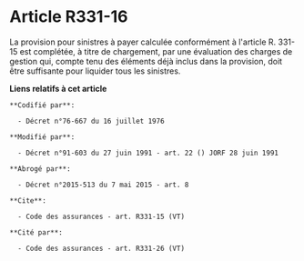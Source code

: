 # Article R331-16

La provision pour sinistres à payer calculée conformément à l'article R. 331-15 est complétée, à titre de chargement, par une
évaluation des charges de gestion qui, compte tenu des éléments déjà inclus dans la provision, doit être suffisante pour
liquider tous les sinistres.

**Liens relatifs à cet article**

	**Codifié par**:

	  - Décret n°76-667 du 16 juillet 1976

	**Modifié par**:

	  - Décret n°91-603 du 27 juin 1991 - art. 22 () JORF 28 juin 1991

	**Abrogé par**:

	  - Décret n°2015-513 du 7 mai 2015 - art. 8

	**Cite**:

	  - Code des assurances - art. R331-15 (VT)

	**Cité par**:

	  - Code des assurances - art. R331-26 (VT)
